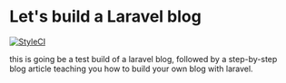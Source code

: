# Let's build a Laravel blog

[![StyleCI](https://styleci.io/repos/118888684/shield?branch=master)](https://styleci.io/repos/118888684)  

this is going be a test build of a laravel blog, followed by a step-by-step blog article teaching you how to build your own blog with laravel. 
